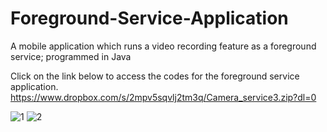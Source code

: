 # Foreground-Service-Application
A mobile application which runs a video recording feature as a foreground service; programmed in Java

Click on the link below to access the codes for the foreground service application.
https://www.dropbox.com/s/2mpv5sqvlj2tm3q/Camera_service3.zip?dl=0

![1](https://user-images.githubusercontent.com/90780072/232323200-72aae5dc-ad46-472d-a588-f992e26fb625.jpg)
![2](https://user-images.githubusercontent.com/90780072/232323208-892087a8-9128-43fc-99a3-ddafba383e1e.jpg)
